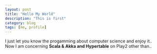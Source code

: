 ```yaml
---
layout: post
title: "Hello My World"
description: "This is first"
category: blog
tags: [me, profile]
---
```


I just let you know the progamming about computer science and enjoy it..
Now I am concerning **Scala & Akka and Hypertable** on Play2 other than..
